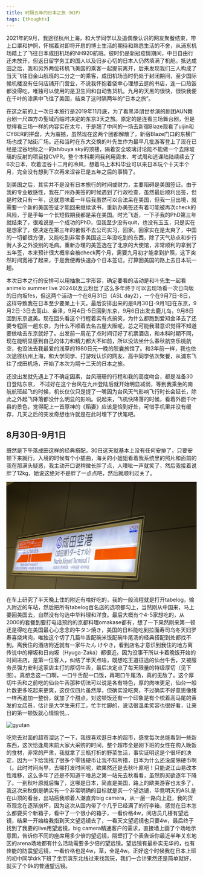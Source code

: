 ```yaml
---
title: 时隔五年的日本之旅（WIP）
tags: [thoughts]
---
```


2021年的9月，我途径杭州上海，和大学同学以及追偶像认识的网友聚餐结束，带上口罩和护照，怀揣着对即将开启的博士生活的期待和熟悉生活的不舍，从浦东机场踏上了飞往日本成田机场的NH920航班。彼时仍是新冠疫情期间，中日自由行还未放开，但返日留学务工的国人以及归乡心切的日本人仍然填满了机舱。抵达成田之后，我和另外两位转机飞美国的乘客一起提前离开，后来发现我们三人构成了当天飞往旧金山航班的二分之一的乘客，成田机场当时仍处于封闭期间，至少国际候机楼没有任何店铺开门营业，不说我怀抱着侥幸心理想去逛的书店，连一口热饭都没得吃，唯独可以使用的是卫生间和自动售货机。九月的天黑的很快，很快我便在千叶的漆黑中飞往了美国，结束了这时隔两年的“日本之旅”。

在这之前的上一次日本旅行是2019年11月底，为了看黑泽朋世参演的剧团AUN舞台剧一尺四方の聖域而临时决定的东京3天之旅。原定的是连看三场舞台剧，但是觉得看三场一样的内容实在太亏，于是翘了中间的一场去新宿Blaze观看了uijin和CY8ER的拼盘，大为震撼，虽然现在这两个团都解散了，新宿Blaze门口的东横广场也成了站街广场。还和当时在东大交换的叶先生作为最早几批游客登上了现在已经是涩谷地标之一的shibuya sky的顶楼，隔着安全玻璃讨论能不能做一个去除玻璃的反射的项目投CVPR。整个本科期间我利用周末、考试周和逃课陆陆续续去了6次日本，吹着涩谷十二月的冷风，想着马上本科毕业可以来日本玩个十天半个月，完全没有想到下次再来涩谷已是五年之后的事情了。

到美国之后，其实并不是没有日本旅行的时间或财力，主要阻碍是美国签证。由于我的专业敏感性，我在广州办美签的时候遇到了行政检查，虽然最后顺利出签，但是时效只有一年，这就意味着一年后我虽然可以合法呆在美国，但我一旦出境，就需要一个新的美国签证才能回来继续读书，重新办美签还有着可能被再次check的风险，于是乎每一个长短假期我都是呆在美国。时光飞逝，一下子我的PhD第三年就结束了，很难说是一个成功的PhD，但我至少没有quit，也没有玉玉，只是实在是想家了，便决定在第三年的暑假不去公司实习，回家。回家实在是太爽了，中国的一切都很方便，又能吃到非常多美国这三年没吃到的东西，除了天气热点和步行街人多之外没别的毛病。重新办理的美签选在了北京的大使馆，非常顺利的拿到了五年签，本来预计很大概率会被check两个月，需要九月初才能拿到护照，这下突然时间宽裕了起来，于是我便再快速办个日本签证，打算回美国的路上去日本玩一趟。

本次日本之行的安排可以用抽象二字形容，确定要看的活动是和叶先生一起看animelo summer live 2024以及云粉丝了这么多年终于可以去现场看一次日向坂的日向坂fes，但这两个活动一个在8月31日（ASL day2），一个在9月7日-8日，这样导致我在日本至少要呆上十天。最后安排出来的是8月30日-9月1日在东京，9月2日-3日去高山、金泽，9月4日-5日回到东京，9月6日出发去鹿儿岛，9月8日回到东京返美。现在回头看这个行程着实有点搞笑，为什么都跑到爱知金泽去了还要专程回一趟东京，为什么不顺着去名古屋大阪呢，总之可能我潜意识觉得不知道要做啥去东京就好了。出发前一周花了点时间订好了机票酒店，和本科时期不同，现在能明显感到自己的体力和精力都大不如前，所以没法坐什么春秋航空乐桃航空，也没法去我最爱的浅草的1980日元一晚的胶囊旅馆了。和3年前一样，我也依次途径杭州上海，和大学同学、打游戏认识的网友、高中同学依次聚餐，从浦东飞往了成田机场，开始了本次为期十二天的日本之旅。

还没出发就先遇上了不确定因素，台风珊珊的行程和我的高度吻合，都是准备30日登陆东京， 不过好在这个台风在九州登陆后就开始明显减弱，等到我乘坐的南航航班起飞的时候，机长仅仅只是提了一嘴因为台风天气影响飞行时长会延长，除此之外起飞降落都没什么明显的影响。说起来，飞机快降落的时候，看着外面千叶县的景色，觉得配上一首原神的《稻妻》应该是恰到好处，可惜手机里并没有缓存，几天之后的突发奇想也许就是在此时埋下了伏笔吧。



## 8月30日-9月1日

既然是下午落成田这样的经典搭配，30日这天就基本上没有任何安排了，只要安顿下来就行。入境的时候有个小插曲，海关的小姐姐看着我系统里的照片和面前的我在那满头疑惑，我主动开口说稍微长胖了点，人噗呲一声就笑了，然后我接着说胖了12kg，她说这绝对不是胖了一点点吧，然后就顺利过关了。

![narita](/images/travel-2024-09/narita.jpg)

在车上研究了半天晚上住的附近有啥好吃的，我的一般流程就是打开tabelog，输入附近的车站，然后把所有tabelog百名店的选项都勾上，当然刚从中国来，马上要回美国去，自然没有勾选中华料理和洋食。最后大概有个4-5家想吃的，从2000的套餐到要打电话预约的京都料理omakase都有，想了一下果然刚来第一顿还是得吃在美国最心心念念的牛タン焼き，美国的日料能吃到拉面寿司乌冬天妇罗寿喜烧烤肉，唯独这个切了几篇牛舌配碗米饭配碗牛尾汤的经典搭配到处都找不到。离我住的酒店附近就有一家牛たん けやき，看到店名才意识到我住的地方离传说中的欅坂和日向坂（Hyuga-Zaka）都很近。因为没事干所以卡着晚饭开始的时间进店，是第一位客人，纠结了半天点啥，既想吃王道征途的仙台牛舌，又被服务员强力安利这家店主打的厚切牛舌，最后决定点了每天限量的特级厚切（见下图）。真想念这一口啊，一口牛舌配一口饭，再喝口牛尾汤，真的无敌了。这个厚切牛舌和之前吃的仙台牛舌那种切法可以说是各有特色，厚的肉味更足，仙台一般片数更多吃起来更爽，这仅仅四片虽然厚，但确实没吃爽，不过确实不好意思像猪一样再追加一整份，就加了个甜点。对这顿饭还有一个印象是有个梳着高马尾的黄发的女店员，估计是大学生来打工，忙手忙脚的，说话很温柔笑容也很好看，让来日的第一顿饭就心情愉悦。、

![gyutan](/images/travel-2024-09/gyutan.jpg)

吃完去对面的超市溜达了一下，我很喜欢逛日本的超市，感觉每次总能看到一些新东西，这次恰逢周末前大家大采购的时间，整个超市全是刚下班的女性在购入晚饭的食材，非常的严肃，我就拿了三瓶打折的野菜生活，事实证明这是个很坏的决定，因为一下给我找了很多个零钱硬币让我不知所措，日本为什么还没废除硬币啊（。此时时间尚早，去哪打发时间呢，欸果然还是去秋叶原吧！只能说江山易改本性难移，这么多年了还是不知道干啥总之第一站先去秋看看，虽然购买欲逐年下降了。一到秋叶原就后悔了，这哪是日本，简直是美国，路上的欧美游客也太多了，我这次来秋倒是确实有一个非常明确的目标就是买一个望远镜，毕竟明天的ASL是在山顶的看台，出站后我顺着人潮直奔big camera，从一层一路向上逛，我的货币观念在逐渐崩坏，因为这次从国内带了个几乎已经满了的行李箱，感觉在日本怎么都要买个新箱子，看中了一个很小的箱子，一看价格4w，问店员几楼有望远镜，结果一开始给我指到天文望远镜去了，一看天文望远镜也只要4w，最后终于找到了我要的live用望远镜，big camera精通客户的需求，直接墙上画了个场地示意图，告诉你不同的座席用多少倍的望远镜，隔壁打了个表告诉你最近半年关东地区的arena场地都有什么活动需要多少倍的望远镜。望远镜有最朴实无华的，也有佳能的防震望远镜，一看价格也是4w，草，全是4w。正好这个时候我在日本上班的初中同学drk下班了坐京滨东北线过来找我玩，我们一合计果然还是简单就好，就买了个9k的普通望远镜。

